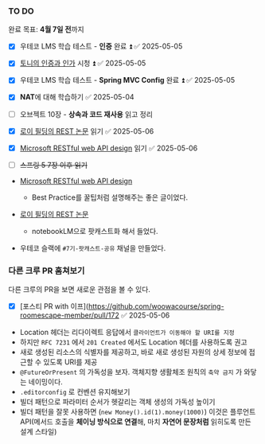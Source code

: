 ### TO DO
완료 목표: **4월 7일 전**까지
- [x] 우테코 LMS 학습 테스트 - **인증** 완료 ⏫ ✅ 2025-05-05
- [x] [토니의 인증과 인가](https://www.youtube.com/watch?v=y0xMXlOAfss&embeds_referring_euri=https%3A%2F%2Ftechcourse.woowahan.com%2F&source_ve_path=MjM4NTE) 시청 ⏫ ✅ 2025-05-05
- [x] 우테코 LMS 학습 테스트 - **Spring MVC Config** 완료 ⏫ ✅ 2025-05-05
- [x] **NAT**에 대해 학습하기 ✅ 2025-05-04
- [ ] 오브젝트 10장 - **상속과 코드 재사용** 읽고 정리
- [x] [로이 필딩의 REST 논문](https://ics.uci.edu/~fielding/pubs/dissertation/fielding_dissertation.pdf) 읽기 ✅ 2025-05-06
- [x] [Microsoft RESTful web API design](https://learn.microsoft.com/en-us/azure/architecture/best-practices/api-design) 읽기 ✅ 2025-05-06
- [ ] ~~스프링 5 7장 이후 읽기~~



- [Microsoft RESTful web API design](https://learn.microsoft.com/en-us/azure/architecture/best-practices/api-design) 
	- Best Practice를 꿀팁처럼 설명해주는 좋은 글이었다.
- [로이 필딩의 REST 논문](https://ics.uci.edu/~fielding/pubs/dissertation/fielding_dissertation.pdf) 
	- notebookLM으로 팟캐스트화 해서 들었다. 


- 우테코 슬랙에 `#7기-팟캐스트-공유` 채널을 만들었다.





### 다른 크루 PR 훔쳐보기
다른 크루의 PR을 보면 새로운 관점을 볼 수 있다.
- [x] [포스티 PR with 이프](https://github.com/woowacourse/spring-roomescape-member/pull/172 ✅ 2025-05-06
- Location 헤더는 리다이렉트 응답에서 `클라이언트가 이동해야 할 URI를 지정`
- 하지만 `RFC 7231` 에서 `201 Created` 에서도 Location 헤더를 사용하도록 권고
- 새로 생성된 리소스의 식별자를 제공하고, 바로 새로 생성된 자원의 상세 정보에 접근할 수 있도록 URI를 제공
- `@FutureOrPresent` 의 가독성을 보자. 객체지향 생활체조 원칙의 `축약 금지` 가 와닿는 네이밍이다.
- `.editorconfig` 로 컨벤션 유지해보기
- 빌더 패턴으로 파라미터 순서가 헷갈리는 객체 생성의 가독성 높이기
- 빌더 패턴을 잘못 사용하면 (`new Money().id(1).money(1000)`) 이것은 플루언트 API(메서드 호출을 **체이닝 방식으로 연결**해, 마치 **자연어 문장처럼** 읽히도록 만든 설계 스타일)




